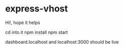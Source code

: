 # express-vhost

Hi!, hope it helps

cd into it
npm install 
npm start

dashboard.localhost
and localhost:3000 should be live